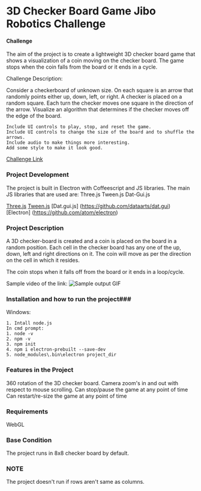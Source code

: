 3D Checker Board Game 
Jibo Robotics Challenge
========

#### Challenge ####

The aim of the project is to create a lightweight 3D checker board game that shows a visualization of a coin moving on the checker board.
The game stops when the coin falls from the board or it ends in a cycle.

Challenge Description:

Consider a checkerboard of unknown size. On each square is an arrow that randomly points either up, down, left, or right. A checker is placed on a random square. Each turn the checker moves one square in the direction of the arrow. Visualize an algorithm that determines if the checker moves off the edge of the board.

    Include UI controls to play, stop, and reset the game.
    Include UI controls to change the size of the board and to shuffle the arrows.
    Include audio to make things more interesting.
    Add some style to make it look good.

[Challenge Link](https://github.com/golgobot/programming-challenge)

### Project Development ###

The project is built in Electron with Coffeescript and JS libraries.
The main JS libraries that are used are:
Three.js
Tween.js
Dat-Gui.js

[Three.js](https://github.com/mrdoob/three.js) [Tween.js](https://github.com/CreateJS/TweenJS) [Dat.gui.js] (https://github.com/dataarts/dat.gui)
[Electron] (https://github.com/atom/electron)

### Project Description ###

A 3D checker-board is created and a coin is placed on the board in a random position. Each cell in the checker board
has any one of the up, down, left and right directions on it. The coin will move as per the direction on the cell in which 
it resides.

The coin stops when it falls off from the board or it ends in a loop/cycle.

Sample video of the link:
![Sample output GIF](https://zippy.gfycat.com/PlayfulGlumIndianelephant.gif)

### Installation and how to run the project###
Windows:
```
1. Intall node.js
In cmd prompt:
1. node -v
2. npm -v
3. npm init
4. npm i electron-prebuilt --save-dev
5. node_modules\.bin\electron project_dir
```
### Features in the Project ###
360 rotation of the 3D checker board.
Camera zoom's in and out with respect to mouse scrolling.
Can stop/pause the game at any point of time
Can restart/re-size the game at any point of time

### Requirements ###
WebGL

### Base Condition ###
The project runs in 8x8 checker board by default.
### NOTE ###
The project doesn't run if rows aren't same as columns.
